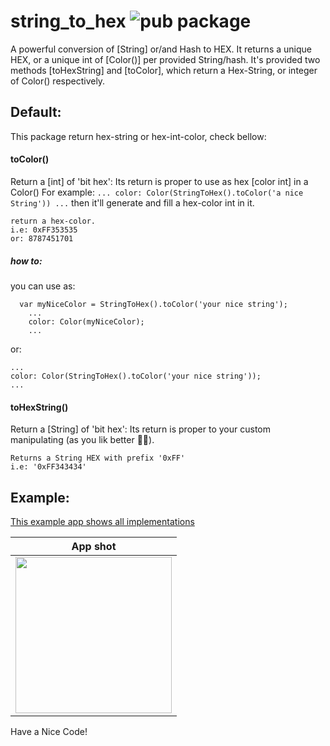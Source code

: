 string_to_hex       ![pub package](https://img.shields.io/badge/pub-0.0.1%2B0-blue)
====

A powerful conversion of [String] or/and Hash to HEX.
It returns a unique HEX, or a unique int of [Color()] per provided String/hash.
It's provided two methods [toHexString] and [toColor], which return a Hex-String, or integer of Color() respectively.



## Default:

This package return hex-string or hex-int-color, check bellow:

#### toColor()

Return a [int] of 'bit hex':
Its return is proper to use as hex [color int] in a Color()
For example: ``` ... color: Color(StringToHex().toColor('a nice String')) ... ``` 
then it'll generate and fill a hex-color int in it.
            
    return a hex-color.
    i.e: 0xFF353535
    or: 8787451701
    
##### how to:
you can use as: 
```
  var myNiceColor = StringToHex().toColor('your nice string');
    ...
    color: Color(myNiceColor);
    ...
```
or:  
```
...
color: Color(StringToHex().toColor('your nice string'));
...
```

#### toHexString()

        
Return a [String] of 'bit hex':
  Its return is proper to your custom manipulating (as you lik better 🧑‍💻).

    Returns a String HEX with prefix '0xFF'
    i.e: '0xFF343434'
      

## Example:
[This example app shows all implementations](https://github.com/allansrc/string_to_hex/tree/master/example)

|App shot|
|--------|
|<img src="https://github.com/allansrc/string_to_hex/blob/master/image/ezgif-4-ad8ddb7cb25a.gif" width="250"> |

Have a Nice Code!
